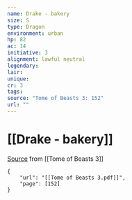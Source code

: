 ```yaml
---
name: Drake - bakery
size: S
type: Dragon
environment: urban
hp: 82
ac: 14
initiative: 3
alignment: lawful neutral
legendary: 
lair: 
unique: 
cr: 3
tags: 
source: "Tome of Beasts 3: 152"
url: ""
---
```

# [[Drake - bakery]]

[Source](zotero://open-pdf/library/items/BLGR9HVR?page=152) from [[Tome of Beasts 3]]

```pdf
{
	"url": "[[Tome of Beasts 3.pdf]]",
	"page": [152]
}
```

